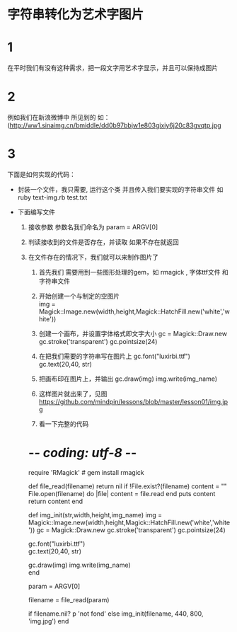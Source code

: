 字符串转化为艺术字图片
===========

1
==
在平时我们有没有这种需求，把一段文字用艺术字显示，并且可以保持成图片

2
==
例如我们在新浪微博中 所见到的  如：(http://ww1.sinaimg.cn/bmiddle/dd0b97bbjw1e803gixiy6j20c83gvqtp.jpg



3
==
下面是如何实现的代码：

  *   封装一个文件，我只需要, 运行这个类 并且传入我们要实现的字符串文件
      如 ruby text-img.rb test.txt

  *   下面编写文件
      1.  接收参数 参数名我们命名为 param = ARGV[0]
      2.  判读接收到的文件是否存在，并读取 如果不存在就返回
      3.  在文件存在的情况下，我们就可以来制作图片了
      
          1.  首先我们 需要用到一些图形处理的gem，如 rmagick ,  字体ttf文件 和 字符串文件
          2.  开始创建一个与制定的空图片  
            img = Magick::Image.new(width,height,Magick::HatchFill.new('white','white'))

          3.  创建一个画布，并设置字体格式即文字大小
            gc = Magick::Draw.new
            gc.stroke('transparent')
            gc.pointsize(24)

          4.  在把我们需要的字符串写在图片上
           gc.font("luxirbi.ttf")  
           gc.text(20,40, str)

          5.  把画布印在图片上，并输出
           gc.draw(img)
           img.write(img_name)  

          6.  这样图片就出来了，见图  https://github.com/mindpin/lessons/blob/master/lesson01/img.jpg

          7.  看一下完整的代码
          
          >
          # -*- coding: utf-8 -*-
          require 'RMagick'  # gem install rmagick
          
          def file_read(filename)
            return nil if !File.exist?(filename)
            content = ""
            File.open(filename) do |file|
              content = file.read
            end
            puts content
            return content
          end
          
          def img_init(str,width,height,img_name)
            img = Magick::Image.new(width,height,Magick::HatchFill.new('white','white'))
            gc = Magick::Draw.new
            gc.stroke('transparent')
            gc.pointsize(24)
          
            gc.font("luxirbi.ttf")  
            gc.text(20,40, str)  
          
            gc.draw(img)
            img.write(img_name)  
          end
          
          
          param = ARGV[0]
          
          filename = file_read(param)
          
          if filename.nil?
            p 'not fond'
          else
            img_init(filename, 440, 800, 'img.jpg')
          end
